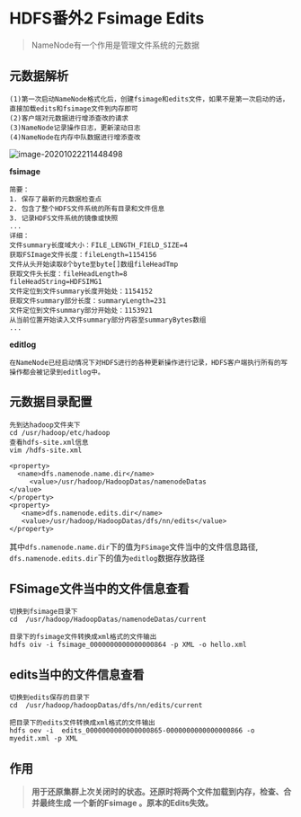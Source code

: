 # HDFS番外2 Fsimage Edits

> NameNode有一个作用是管理文件系统的元数据

## 元数据解析

```
(1)第一次启动NameNode格式化后，创建fsimage和edits文件，如果不是第一次启动的话，直接加载edits和fsimage文件到内存即可
(2)客户端对元数据进行增添查改的请求
(3)NameNode记录操作日志，更新滚动日志
(4)NameNode在内存中队数据进行增添查改
```

![image-20201022211448498](C:\Users\Auraros\AppData\Roaming\Typora\typora-user-images\image-20201022211448498.png)

**fsimage**

```
简要：
1. 保存了最新的元数据检查点
2. 包含了整个HDFS文件系统的所有目录和文件信息
3. 记录HDFS文件系统的镜像或快照
...
详细：
文件summary长度域大小：FILE_LENGTH_FIELD_SIZE=4
获取FSImage文件长度：fileLength=1154156
文件从头开始读取8个byte至byte[]数组fileHeadTmp
获取文件头长度：fileHeadLength=8
fileHeadString=HDFSIMG1
文件定位到文件summary长度开始处：1154152
获取文件summary部分长度：summaryLength=231
文件定位到文件summary部分开始处：1153921
从当前位置开始读入文件summary部分内容至summaryBytes数组
...
```

**editlog**

```
在NameNode已经启动情况下对HDFS进行的各种更新操作进行记录，HDFS客户端执行所有的写操作都会被记录到editlog中。
```



## 元数据目录配置

```
先到达hadoop文件夹下
cd /usr/hadoop/etc/hadoop
查看hdfs-site.xml信息
vim /hdfs-site.xml
```

```
<property>
  <name>dfs.namenode.name.dir</name>
     <value>/usr/hadoop/HadoopDatas/namenodeDatas
</value>
</property>
<property>
   <name>dfs.namenode.edits.dir</name>
   <value>/usr/hadoop/HadoopDatas/dfs/nn/edits</value>
</property>
```

其中`dfs.namenode.name.dir`下的值为`FSimage`文件当中的文件信息路径,
    `dfs.namenode.edits.dir`下的值为`editlog`数据存放路径



## FSimage文件当中的文件信息查看

```
切换到fsimage目录下
cd  /usr/hadoop/HadoopDatas/namenodeDatas/current

目录下的fsimage文件转换成xml格式的文件输出
hdfs oiv -i fsimage_0000000000000000864 -p XML -o hello.xml
```



## edits当中的文件信息查看

```
切换到edits保存的目录下
cd  /usr/hadoop/hadoopDatas/dfs/nn/edits/current

把目录下的edits文件转换成xml格式的文件输出
hdfs oev -i  edits_0000000000000000865-0000000000000000866 -o myedit.xml -p XML
```



## 作用

> **用于还原集群上次关闭时的状态。还原时将两个文件加载到内存，检查、合并最终生成 一个新的Fsimage 。原本的Edits失效。**